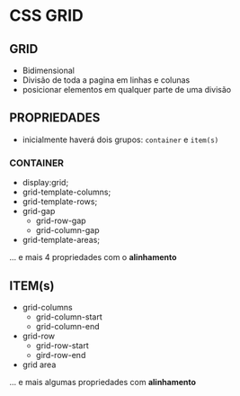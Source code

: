   # CSS GRID

  ## GRID

  <!-- !Repositório do canal rocketseat -->

 - Bidimensional
 - Divisão de toda a pagina em linhas e colunas
 - posicionar elementos em qualquer parte de uma divisão

  ## PROPRIEDADES 
 - inicialmente haverá dois grupos:
  `container` e `item(s)`
 
  ### CONTAINER 
 - display:grid;
 - grid-template-columns;
 - grid-template-rows;
 - grid-gap
   - grid-row-gap
   - grid-column-gap
 - grid-template-areas;

 ... e mais 4 propriedades com o **alinhamento**

 ## ITEM(s)
 - grid-columns
   - grid-column-start
   - grid-column-end
 - grid-row
   - grid-row-start
   - gird-row-end
 - grid area 

 ... e mais algumas propriedades com **alinhamento**     
    